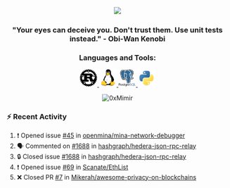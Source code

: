 <p align="center">
    <img src="https://github.com/0xMimir/0xMimir/blob/51bf3f06c7d04d019c1678a04a754d4bf04b8a8e/obi-wan.gif?raw=true" />
</p>

<h3 align="center">
    "Your eyes can deceive you. Don't trust them. Use unit tests instead." - Obi-Wan Kenobi
</h3>

<h3 align="center">Languages and Tools:</h3>

<p align="center">
   <a href="https://www.rust-lang.org" target="_blank" rel="noreferrer"> <img src="https://raw.githubusercontent.com/devicons/devicon/master/icons/rust/rust-plain.svg" alt="rust" width="40" height="40"/> </a>
   <a href="https://www.linux.org/" target="_blank" rel="noreferrer"> <img src="https://raw.githubusercontent.com/devicons/devicon/master/icons/linux/linux-original.svg" alt="linux" width="40" height="40"/> </a>
   <a href="https://www.postgresql.org" target="_blank" rel="noreferrer"> <img src="https://raw.githubusercontent.com/devicons/devicon/master/icons/postgresql/postgresql-original-wordmark.svg" alt="postgresql" width="40" height="40"/> </a> 
   <a href="https://www.python.org" target="_blank" rel="noreferrer"> <img src="https://raw.githubusercontent.com/devicons/devicon/master/icons/python/python-original.svg" alt="python" width="40" height="40"/> </a> 
</p>

<p align="center"><img  src="https://github-readme-stats.vercel.app/api?username=0xMimir&theme=transparent" alt="0xMimir" /></p>


### :zap: Recent Activity

<!--START_SECTION:activity-->
1. ❗ Opened issue [#45](https://github.com/openmina/mina-network-debugger/issues/45) in [openmina/mina-network-debugger](https://github.com/openmina/mina-network-debugger)
2. 🗣 Commented on [#1688](https://github.com/hashgraph/hedera-json-rpc-relay/issues/1688#issuecomment-1882585990) in [hashgraph/hedera-json-rpc-relay](https://github.com/hashgraph/hedera-json-rpc-relay)
3. 🔒 Closed issue [#1688](https://github.com/hashgraph/hedera-json-rpc-relay/issues/1688) in [hashgraph/hedera-json-rpc-relay](https://github.com/hashgraph/hedera-json-rpc-relay)
4. ❗ Opened issue [#69](https://github.com/Scanate/EthList/issues/69) in [Scanate/EthList](https://github.com/Scanate/EthList)
5. ❌ Closed PR [#7](https://github.com/Mikerah/awesome-privacy-on-blockchains/pull/7) in [Mikerah/awesome-privacy-on-blockchains](https://github.com/Mikerah/awesome-privacy-on-blockchains)
<!--END_SECTION:activity-->